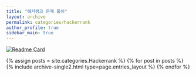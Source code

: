 ```yaml
---
title: "해커랭크 문제 풀이"
layout: archive
permalink: categories/hackerrank
author_profile: true
sidebar_main: true
---
```


[![Readme Card](https://github-readme-stats.vercel.app/api/pin/?username=djcho&repo=practice-coding-test)](https://github.com/djcho/practice-coding-test)

{% assign posts = site.categories.Hackerrank %}
{% for post in posts %} {% include archive-single2.html type=page.entries_layout %} {% endfor %}
